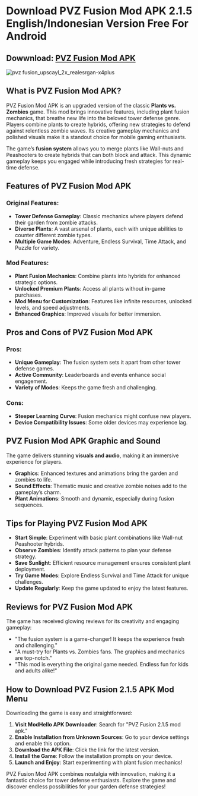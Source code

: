 # Download PVZ Fusion Mod APK 2.1.5 English/Indonesian Version Free For Android

## Dowwnload: [PVZ Fusion Mod APK](https://pvzfusionedition.com/)

![pvz fusion_upscayl_2x_realesrgan-x4plus](https://github.com/user-attachments/assets/42cf2d49-5e38-48db-8b76-3eb36f9eae41)


## What is PVZ Fusion Mod APK?

PVZ Fusion Mod APK is an upgraded version of the classic **Plants vs. Zombies** game. This mod brings innovative features, including plant fusion mechanics, that breathe new life into the beloved tower defense genre. Players combine plants to create hybrids, offering new strategies to defend against relentless zombie waves. Its creative gameplay mechanics and polished visuals make it a standout choice for mobile gaming enthusiasts.

The game’s **fusion system** allows you to merge plants like Wall-nuts and Peashooters to create hybrids that can both block and attack. This dynamic gameplay keeps you engaged while introducing fresh strategies for real-time defense. 

## Features of PVZ Fusion Mod APK  

### Original Features:  
- **Tower Defense Gameplay**: Classic mechanics where players defend their garden from zombie attacks.  
- **Diverse Plants**: A vast arsenal of plants, each with unique abilities to counter different zombie types.  
- **Multiple Game Modes**: Adventure, Endless Survival, Time Attack, and Puzzle for variety.  

### Mod Features:  
- **Plant Fusion Mechanics**: Combine plants into hybrids for enhanced strategic options.  
- **Unlocked Premium Plants**: Access all plants without in-game purchases.  
- **Mod Menu for Customization**: Features like infinite resources, unlocked levels, and speed adjustments.  
- **Enhanced Graphics**: Improved visuals for better immersion.  

## Pros and Cons of PVZ Fusion Mod APK  

### Pros:  
- **Unique Gameplay**: The fusion system sets it apart from other tower defense games.  
- **Active Community**: Leaderboards and events enhance social engagement.  
- **Variety of Modes**: Keeps the game fresh and challenging.  

### Cons:  
- **Steeper Learning Curve**: Fusion mechanics might confuse new players.  
- **Device Compatibility Issues**: Some older devices may experience lag.  

## PVZ Fusion Mod APK Graphic and Sound  

The game delivers stunning **visuals and audio**, making it an immersive experience for players.  

- **Graphics**: Enhanced textures and animations bring the garden and zombies to life.  
- **Sound Effects**: Thematic music and creative zombie noises add to the gameplay’s charm.  
- **Plant Animations**: Smooth and dynamic, especially during fusion sequences.  

## Tips for Playing PVZ Fusion Mod APK  

- **Start Simple**: Experiment with basic plant combinations like Wall-nut Peashooter hybrids.  
- **Observe Zombies**: Identify attack patterns to plan your defense strategy.  
- **Save Sunlight**: Efficient resource management ensures consistent plant deployment.  
- **Try Game Modes**: Explore Endless Survival and Time Attack for unique challenges.  
- **Update Regularly**: Keep the game updated to enjoy the latest features.  

## Reviews for PVZ Fusion Mod APK  

The game has received glowing reviews for its creativity and engaging gameplay:  

- "The fusion system is a game-changer! It keeps the experience fresh and challenging."  
- "A must-try for Plants vs. Zombies fans. The graphics and mechanics are top-notch."  
- "This mod is everything the original game needed. Endless fun for kids and adults alike!"  

## How to Download PVZ Fusion 2.1.5 APK Mod Menu  

Downloading the game is easy and straightforward:  

1. **Visit ModHello APK Downloader**: Search for "PVZ Fusion 2.1.5 mod apk."  
2. **Enable Installation from Unknown Sources**: Go to your device settings and enable this option.  
3. **Download the APK File**: Click the link for the latest version.  
4. **Install the Game**: Follow the installation prompts on your device.  
5. **Launch and Enjoy**: Start experimenting with plant fusion mechanics!  

PVZ Fusion Mod APK combines nostalgia with innovation, making it a fantastic choice for tower defense enthusiasts. Explore the game and discover endless possibilities for your garden defense strategies! 
